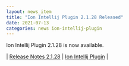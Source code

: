 ```yaml
---
layout: news_item
title: "Ion Intellij Plugin 2.1.28 Released"
date: 2021-07-13
categories: news ion-intellij-plugin
---
```


Ion Intellij Plugin 2.1.28 is now available.

| [Release Notes 2.1.28](https://github.com/amazon-ion/ion-intellij-plugin/releases/tag/2.1.28) | [Ion Intellij Plugin](https://github.com/amazon-ion/ion-intellij-plugin) |

